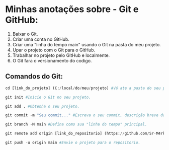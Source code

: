# Minhas anotações sobre - Git e GitHub: #

1. Baixar o Git.
2. Criar uma conta no GitHub.
3. Criar uma "linha do tempo main" usando o Git na pasta do meu projeto.
4. Upar o projeto com o Git para o GitHub.
5. Trabalhar no projeto pelo GitHub e localmente.
6. O Git fara o versionamento do codigo.


## Comandos do Git: 

```py
cd [link_do_projeto] (C:/local/do/meu/projeto) #Vá ate a pasta do seu projeto!

git init #Inicie o Git no seu projeto.

git add . #Obtenha o seu projeto.

git commit -m "Seu commit..." #Escreva o seu commit, descrição breve da sua modificação.

git branch -M main #Defina como sua "linha do tempo" principal.

git remote add origin [link_do_repositorio] (https://github.com/Sr-M4rkoz/projeto) #Defina a origem para onde seu projeto vai ser mandado. (seu repositorio no Github)

git push -u origin main #Envie o projeto para o repositorio.
```
